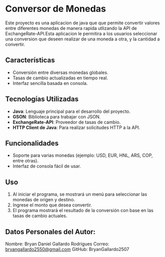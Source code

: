 # Conversor de Monedas

Este proyecto es una aplicacion de java que que permite convertir valores entre diferentes monedas de manera rapida utlizando la API de ExchangeRate-API.Esta aplicacion le permitira a los usuarios seleccionar una conversion que deseen realizar de una moneda a otra, y la cantidad a convertir.


## Características
- Conversión entre diversas monedas globales.
- Tasas de cambio actualizadas en tiempo real.
- Interfaz sencilla basada en consola.

## Tecnologías Utilizadas
- **Java**: Lenguaje principal para el desarrollo del proyecto.
- **GSON**: Biblioteca para trabajar con JSON.
- **ExchangeRate-API**: Proveedor de tasas de cambio.
- **HTTP Client de Java**: Para realizar solicitudes HTTP a la API.

## Funcionalidades
- Soporte para varias monedas (ejemplo: USD, EUR, HNL, ARS, COP, entre otras).
- Interfaz de consola fácil de usar.

## Uso
1. Al iniciar el programa, se mostrará un menú para seleccionar las monedas de origen y destino.
2. Ingrese el monto que desea convertir.
3. El programa mostrará el resultado de la conversión con base en las tasas de cambio actuales.

## Datos Personales del Autor:
 Nombre: Bryan Daniel Gallardo Rodrigues
 Correo: bryangallardo2550@gmail.com
 GitHub: BryanGallardo2507



